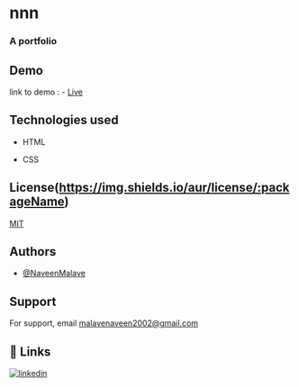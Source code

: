 # nnn
### A portfolio
## Demo

 link to demo : - [Live](https://naveenmalave.github.io/time/)
## Technologies used

- HTML

- CSS
  
## License(https://img.shields.io/aur/license/:packageName)


[MIT](https://github.com/NaveenMalave/time/blob/main/LICENSE.txt)

  ## Authors

- [@NaveenMalave](https://github.com/NaveenMalave)

## Support

For support, email malavenaveen2002@gmail.com

## 🔗 Links

[![linkedin](https://img.shields.io/badge/linkedin-0A66C2?style=for-the-badge&logo=linkedin&logoColor=white)](https://www.linkedin.com/in/navanishwara-rao-malave-4ab6ba247)

